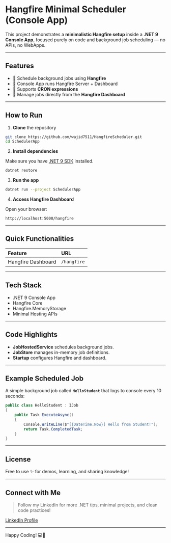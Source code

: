 # Hangfire Minimal Scheduler (Console App)

This project demonstrates a **minimalistic Hangfire setup** inside a **.NET 9 Console App**, focused purely on code and background job scheduling — no APIs, no WebApps.

---

## Features

- 🔹 Schedule background jobs using **Hangfire**
- 🔹 Console App runs Hangfire Server + Dashboard
- 🔹 Supports **CRON expressions**
- 🔹 Manage jobs directly from the **Hangfire Dashboard**

---

## How to Run

1. **Clone** the repository

```bash
git clone https://github.com/wajid7511/HangfireScheduler.git
cd SchedulerApp
```

2. **Install dependencies**

Make sure you have [.NET 9 SDK](https://dotnet.microsoft.com) installed.

```bash
dotnet restore
```

3. **Run the app**

```bash
dotnet run --project SchedulerApp
```

4. **Access Hangfire Dashboard**

Open your browser:

```
http://localhost:5000/hangfire
```

---

## Quick Functionalities

| Feature | URL |
|:---|:---|
| Hangfire Dashboard | `/hangfire` |

---

## Tech Stack

- .NET 9 Console App
- Hangfire Core
- Hangfire.MemoryStorage
- Minimal Hosting APIs

---

## Code Highlights

- **JobHostedService** schedules background jobs.
- **JobStore** manages in-memory job definitions.
- **Startup** configures Hangfire and dashboard.

---

## Example Scheduled Job

A simple background job called **`HelloStudent`** that logs to console every 10 seconds:

```csharp
public class HelloStudent : IJob
{
    public Task ExecuteAsync()
    {
        Console.WriteLine($"[{DateTime.Now}] Hello from Student!");
        return Task.CompletedTask;
    }
}
```

---

## License

Free to use ✨ for demos, learning, and sharing knowledge!

---

## Connect with Me

> Follow my LinkedIn for more .NET tips, minimal projects, and clean code practices!

[LinkedIn Profile](https://www.linkedin.com/in/wajid-nazar-muhammad-106b67103/)

---

Happy Coding! 💻🚀
